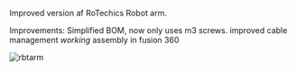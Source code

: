 Improved version af RoTechics Robot arm.

Improvements:
Simplified BOM, now only uses m3 screws.
improved cable management
*working* assembly in fusion 360


![rbtarm](https://github.com/user-attachments/assets/e2f415e7-d62d-491b-85e2-3899d76619e7)
